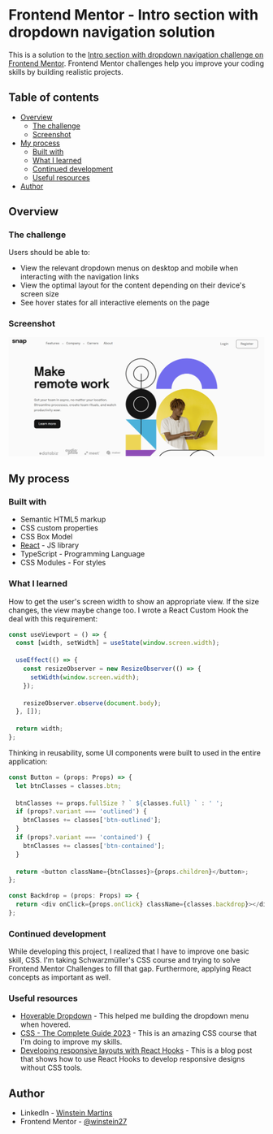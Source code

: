 # Frontend Mentor - Intro section with dropdown navigation solution

This is a solution to the [Intro section with dropdown navigation challenge on Frontend Mentor](https://www.frontendmentor.io/challenges/intro-section-with-dropdown-navigation-ryaPetHE5). Frontend Mentor challenges help you improve your coding skills by building realistic projects.

## Table of contents

- [Overview](#overview)
  - [The challenge](#the-challenge)
  - [Screenshot](#screenshot)
- [My process](#my-process)
  - [Built with](#built-with)
  - [What I learned](#what-i-learned)
  - [Continued development](#continued-development)
  - [Useful resources](#useful-resources)
 - [Author](#author)

## Overview

### The challenge

Users should be able to:

- View the relevant dropdown menus on desktop and mobile when interacting with the navigation links
- View the optimal layout for the content depending on their device's screen size
- See hover states for all interactive elements on the page

### Screenshot

![](./solution-screenshots/shot-1.png)

## My process

### Built with

- Semantic HTML5 markup
- CSS custom properties
- CSS Box Model
- [React](https://reactjs.org/) - JS library
- TypeScript - Programming Language
- CSS Modules - For styles

### What I learned

How to get the user's screen width to show an appropriate view. If the size changes, the view maybe change too. I wrote a React Custom Hook the deal with this requirement:

```ts
const useViewport = () => {
  const [width, setWidth] = useState(window.screen.width);

  useEffect(() => {
    const resizeObserver = new ResizeObserver(() => {
      setWidth(window.screen.width);
    });

    resizeObserver.observe(document.body);
  }, []);

  return width;
};
```

Thinking in reusability, some UI components were built to used in the entire application:

```ts
const Button = (props: Props) => {
  let btnClasses = classes.btn;

  btnClasses += props.fullSize ? ` ${classes.full} ` : ' ';
  if (props?.variant === 'outlined') {
    btnClasses += classes['btn-outlined'];
  }
  if (props?.variant === 'contained') {
    btnClasses += classes['btn-contained'];
  }

  return <button className={btnClasses}>{props.children}</button>;
};
```

```ts
const Backdrop = (props: Props) => {
  return <div onClick={props.onClick} className={classes.backdrop}></div>;
};
```

### Continued development

While developing this project, I realized that I have to improve one basic skill, CSS. I'm taking Schwarzmüller's CSS course and trying to solve Frontend Mentor Challenges to fill that gap. Furthermore, applying React concepts as important as well.

### Useful resources

- [Hoverable Dropdown](https://www.w3schools.com/howto/howto_css_dropdown.asp) - This helped me building the dropdown menu when hovered.
- [CSS - The Complete Guide 2023](https://www.udemy.com/course/css-the-complete-guide-incl-flexbox-grid-sass/) - This is an amazing CSS course that I'm doing to improve my skills.
- [Developing responsive layouts with React Hooks](https://blog.logrocket.com/developing-responsive-layouts-with-react-hooks/) - This is a blog post that shows how to use React Hooks to develop responsive designs without CSS tools.

## Author

- LinkedIn - [Winstein Martins](https://www.linkedin.com/in/winstein-martins/)
- Frontend Mentor - [@winstein27](https://www.frontendmentor.io/profile/winstein27)

